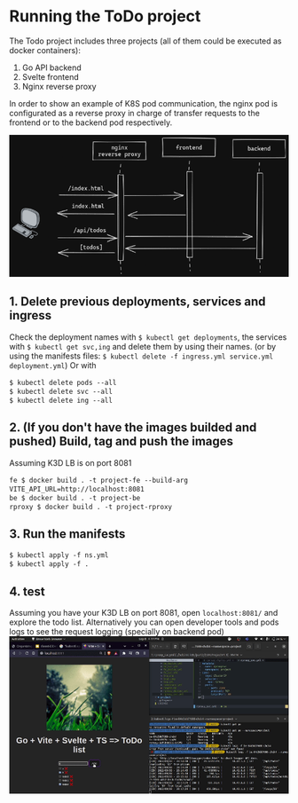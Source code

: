 # Running the ToDo project

The Todo project includes three projects (all of them could be executed as docker containers):
1. Go API backend
2. Svelte frontend
3. Nginx reverse proxy

In order to show an example of K8S pod communication, the nginx pod is configurated as a reverse proxy in charge of transfer requests to the frontend or to the backend pod respectively.

![alt](img2.png)

## 1. Delete previous deployments, services and ingress

Check the deployment names with `$ kubectl get deployments`, the services with `$ kubectl get svc,ing` and delete them by using their names. (or by using the manifests files: `$ kubectl delete -f ingress.yml service.yml deployment.yml`)
Or with

```shell
$ kubectl delete pods --all
$ kubectl delete svc --all 
$ kubectl delete ing --all
```

## 2. (If you don't have the images builded and pushed) Build, tag and push the images

Assuming K3D LB is on port 8081
```shell
fe $ docker build . -t project-fe --build-arg VITE_API_URL=http://localhost:8081
be $ docker build . -t project-be    
rproxy $ docker build . -t project-rproxy 
```

## 3. Run the manifests 

```shell
$ kubectl apply -f ns.yml
$ kubectl apply -f .
```

## 4. test

Assuming you have your K3D LB on port 8081, open `localhost:8081/` and explore the todo list. Alternatively you can open developer tools and pods logs to see the request logging (specially on backend pod)
![alt](output.gif)


